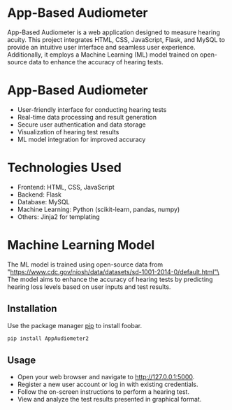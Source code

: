 # App-Based Audiometer

App-Based Audiometer is a web application designed to measure hearing acuity. This project integrates HTML, CSS, JavaScript, Flask, and MySQL to provide an intuitive user interface and seamless user experience. Additionally, it employs a Machine Learning (ML) model trained on open-source data to enhance the accuracy of hearing tests.

# App-Based Audiometer
- User-friendly interface for conducting hearing tests 
- Real-time data processing and result generation
- Secure user authentication and data storage
- Visualization of hearing test results
- ML model integration for improved accuracy

# Technologies Used
- Frontend: HTML, CSS, JavaScript
- Backend: Flask
- Database: MySQL
- Machine Learning: Python (scikit-learn, pandas, numpy)
- Others: Jinja2 for templating

# Machine Learning Model
The ML model is trained using open-source data from "https://www.cdc.gov/niosh/data/datasets/sd-1001-2014-0/default.html"\
The model aims to enhance the accuracy of hearing tests by predicting hearing loss levels based on user inputs and test results.

## Installation
Use the package manager [pip](https://pip.pypa.io/en/stable/) to install foobar.

```bash
pip install AppAudiometer2
```

## Usage
- Open your web browser and navigate to http://127.0.0.1:5000.
-  Register a new user account or log in with existing credentials.
- Follow the on-screen instructions to perform a hearing test.
- View and analyze the test results presented in graphical format.
